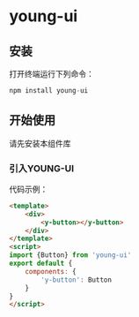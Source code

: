 # young-ui

## 安装

打开终端运行下列命令：
~~~js
npm install young-ui
~~~
## 开始使用

请先安装本组件库

### 引入YOUNG-UI
代码示例：
~~~html
<template>
    <div>
        <y-button></y-button>
    </div>
</template>
<script>
import {Button} from 'young-ui'
export default {
    components: {
        'y-button': Button
    }
}
</script>
~~~